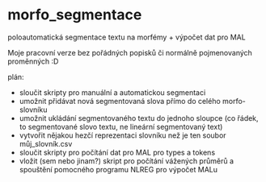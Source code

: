 # morfo_segmentace
 poloautomatická segmentace textu na morfémy + výpočet dat pro MAL

 Moje pracovní verze bez pořádných popisků či normálně pojmenovaných proměnných :D

 plán:
 - sloučit skripty pro manuální a automatickou segmentaci
 - umožnit přidávat nová segmentovaná slova přímo do celého morfo-slovníku
 - umožnit ukládání segmentovaného textu do jednoho sloupce (co řádek, to segmentované slovo textu, ne lineární segmentovaný text)
 - vytvořit nějakou hezčí reprezentaci slovníku než je ten soubor můj_slovník.csv
 - sloučit skripty pro počítání dat pro MAL pro types a tokens
 - vložit (sem nebo jinam?) skript pro počítání vážených průměrů a spouštění pomocného programu NLREG pro výpočet MALu
